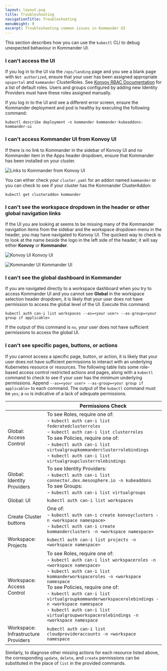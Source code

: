```yaml
---
layout: layout.pug
title: Troubleshooting
navigationTitle: Troubleshooting
menuWeight: 9
excerpt: Troubleshooting common issues in Kommander UI
---
```


This section describes how you can use the `kubectl` CLI to debug unexpected behaviour in Kommander UI.

### I can't access the UI

If you log in to the UI via the `/ops/landing` page and you see a blank page with `Not authorized`, ensure that your user has been assigned appropriate `opsportal` and `kommander` ClusterRoles. See <a href="/ksphere/konvoy/1.5/security/external-idps/rbac/#portal-authorization">Konvoy RBAC Documentation</a> for a list of default roles. Users and groups configured by adding new Identity Providers must have these roles assigned manually.

If you log in to the UI and see a different error screen, ensure the Kommander deployment and pod is healthy by executing the following command:

`kubectl describe deployment -n kommander kommander-kubeaddons-kommander-ui`

### I can't access Kommander UI from Konvoy UI

If there is no link to Kommander in the sidebar of Konvoy UI and no Kommander item in the Apps header dropdown, ensure that Kommander has been installed on your cluster.

![Links to Kommander from Konvoy UI](/ksphere/kommander/1.1.0-beta/img/kommander-links.png)

You can either check your `cluster.yaml` for an addon named `kommander` or you can check to see if your cluster has the Kommander ClusterAddon:

`kubectl get clusteraddon kommander`

### I can't see the workspace dropdown in the header or other global navigation links

If the UI you are looking at seems to be missing many of the Kommander navigation items from the sidebar and the workspace dropdown menu in the header, you may have navigated to Konvoy UI. The quickest way to check is to look at the name beside the logo in the left side of the header; it will say either **Konvoy** or **Kommander**.

![Konvoy UI](/ksphere/kommander/1.1.0-beta/img/konvoy-ui.png)
Konvoy UI

![Kommander UI](/ksphere/kommander/1.1.0-beta/img/kommander-ui.png)
Kommander UI

### I can't see the global dashboard in Kommander

If you are navigated directly to a workspace dashboard when you try to access Kommander UI and you cannot see **Global** in the workspace selection header dropdown, it is likely that your user does not have permission to access the global level of the UI. Execute this command:

`kubectl auth can-i list workspaces --as=<your user> --as-group=<your group if applicable>`

If the output of this command is `no`, your user does not have sufficient permissions to access the global UI.

### I can't see specific pages, buttons, or actions

If you cannot access a specific page, button, or action, it is likely that your user does not have sufficient permissions to interact with an underlying Kubernetes resource or resources. The following table lists some role-based access control restricted actions and pages, along with a `kubectl` command to check to see if your user has the minimum underlying permissions. Append `--as=<your user> --as-group=<your group if applicable>` to each command. The output of the `kubectl` command must be `yes`; a `no` is indicative of a lack of adequate permissions.

|                                     | Permissions Check                                                                                                                                                                                                                                                                                                                                                                                                       |
| ----------------------------------- | ----------------------------------------------------------------------------------------------------------------------------------------------------------------------------------------------------------------------------------------------------------------------------------------------------------------------------------------------------------------------------------------------------------------------- |
| Global: Access Control              | To see Roles, require one of:<br>- `kubectl auth can-i list federatedclusterroles` <br>- `kubectl auth can-i list clusterroles` <br>To see Policies, require one of: <br>- `kubectl auth can-i list virtualgroupkommanderclusterrolebindings` <br>- `kubectl auth can-i list virtualgroupclusterrolebindings`                                                                                                           |
| Global: Identity Providers          | To see Identity Providers: <br>- `kubectl auth can-i list connector.dex.mesosphere.io -n kubeaddons` <br>To see Groups: <br>- `kubectl auth can-i list virtualgroups`                                                                                                                                                                                                                                                   |
| Global: UI                          | `kubectl auth can-i list workspaces`                                                                                                                                                                                                                                                                                                                                                                                    |
| Create Cluster buttons              | One of: <br>- `kubectl auth can-i create konvoyclusters -n <workspace namespace>` <br>- `kubectl auth can-i create kommanderclusters -n <workspace namespace>`                                                                                                                                                                                                                                                          |
| Workspace: Projects                 | `kubectl auth can-i list projects -n <workspace namespace>`                                                                                                                                                                                                                                                                                                                                                             |
| Workspace: Access Control           | To see Roles, require one of: <br>- `kubectl auth can-i list workspaceroles -n <workspace namespace>` <br>- `kubectl auth can-i list kommanderworkspaceroles -n <workspace namespace` <br>To see Policies, require one of: <br>- `kubectl auth can-i list virtualgroupkommanderworkspacerolebindings -n <workspace namespace` <br>- `kubectl auth can-i list virtualgroupworkspacerolebindings -n <workspace namespace` |
| Workspace: Infrastructure Providers | `kubectl auth can-i list cloudprovideraccounts -n <workspace namespace`                                                                                                                                                                                                                                                                                                                                                 |

Similarly, to diagnose other missing actions for each resource listed above, the corresponding `update`, `delete`, and `create` permissions can be substituted in the place of `list` in the provided commands.

